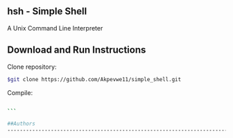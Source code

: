hsh - Simple Shell 
---------------------------------------------------------------------------------------------------------------------------------------
A Unix Command Line Interpreter

Download and Run Instructions
--------------------------------------------------------------------------------------------------------------------------------------
Clone repository:

```sh
$git clone https://github.com/Akpevwe11/simple_shell.git
```

Compile:
````sh

``` 

##Authors
--------------------------------------------------------------------------------------------------------------------------------------
